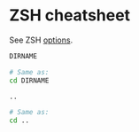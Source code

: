 # ZSH cheatsheet

See ZSH [options](https://zsh.sourceforge.net/Doc/Release/Options.html).


```sh
DIRNAME

# Same as:
cd DIRNAME
```

```sh
..

# Same as:
cd ..
```
